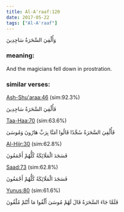 ```yaml
---
title: Al-A'raaf:120
date: 2017-05-22
tags: ["Al-A'raaf"]
---
```

وَأُلْقِيَ السَّحَرَةُ سَاجِدِينَ
### meaning: 
And the magicians fell down in prostration.
### similar verses: 

[Ash-Shu'araa:46](/26/46) (sim:92.3%)

فَأُلْقِيَ السَّحَرَةُ سَاجِدِينَ

[Taa-Haa:70](/20/70) (sim:63.6%)

فَأُلْقِيَ السَّحَرَةُ سُجَّدًا قَالُوا آمَنَّا بِرَبِّ هَارُونَ وَمُوسَىٰ

[Al-Hijr:30](/15/30) (sim:62.8%)

فَسَجَدَ الْمَلَائِكَةُ كُلُّهُمْ أَجْمَعُونَ

[Saad:73](/38/73) (sim:62.8%)

فَسَجَدَ الْمَلَائِكَةُ كُلُّهُمْ أَجْمَعُونَ

[Yunus:80](/10/80) (sim:61.6%)

فَلَمَّا جَاءَ السَّحَرَةُ قَالَ لَهُمْ مُوسَىٰ أَلْقُوا مَا أَنْتُمْ مُلْقُونَ
